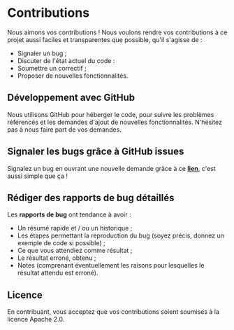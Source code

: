# Contributions
Nous aimons vos contributions ! Nous voulons rendre vos contributions à ce projet aussi faciles et transparentes que possible, qu'il s'agisse de :
- Signaler un bug ;
- Discuter de l'état actuel du code :
- Soumettre un correctif ;
- Proposer de nouvelles fonctionnalités.  

## Développement avec GitHub
Nous utilisons GitHub pour héberger le code, pour suivre les problèmes référencés et les demandes d'ajout de nouvelles fonctionnalités. N'hésitez pas à nous faire part de vos demandes. 

## Signaler les bugs grâce à GitHub issues
Signalez un bug en ouvrant une nouvelle  demande grâce à ce [**lien**](https://github.com/kBorderon/Solution-caches-Terra-Aventura/issues), c'est aussi simple que ça !

## Rédiger des rapports de bug détaillés
Les **rapports de bug** ont tendance à avoir :
- Un résumé rapide et / ou un historique ;
- Les étapes permettant la reproduction du bug (soyez précis, donnez un exemple de code si possible) ;
- Ce que vous attendiez comme résultat ;
- Le résultat erroné, obtenu ;
- Notes (comprenant éventuellement les raisons pour lesquelles le résultat attendu est erroné).  

## Licence
En contribuant, vous acceptez que vos contributions soient soumises à la licence Apache 2.0.
